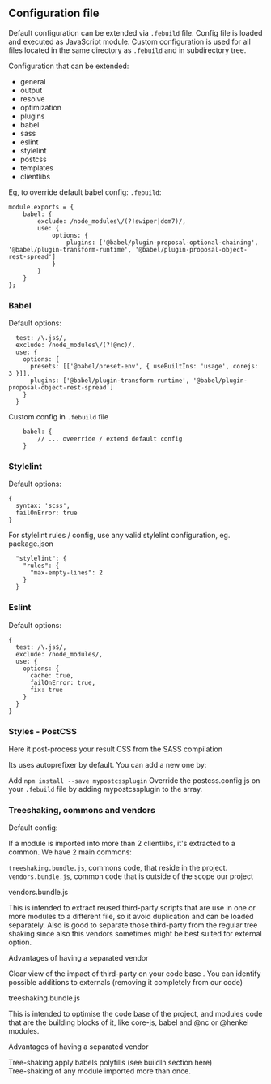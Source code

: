 ## Configuration file

Default configuration can be extended via `.febuild` file.
Config file is loaded and executed as JavaScript module.
Custom configuration is used for all files located in the same directory as `.febuild`
and in subdirectory tree.

Configuration that can be extended:
- general
- output
- resolve
- optimization
- plugins
- babel
- sass
- eslint
- stylelint
- postcss
- templates
- clientlibs

Eg, to override default babel config:
`.febuild`:
```
module.exports = {
    babel: {
        exclude: /node_modules\/(?!swiper|dom7)/,
        use: {
            options: {
                plugins: ['@babel/plugin-proposal-optional-chaining', '@babel/plugin-transform-runtime', '@babel/plugin-proposal-object-rest-spread']
            }
        }
    }
};
```

### Babel
Default options:

```
  test: /\.js$/,
  exclude: /node_modules\/(?!@nc)/,
  use: {
    options: {
      presets: [['@babel/preset-env', { useBuiltIns: 'usage', corejs: 3 }]],
      plugins: ['@babel/plugin-transform-runtime', '@babel/plugin-proposal-object-rest-spread']
    }
  }
```
Custom config in `.febuild` file
```
    babel: {
        // ... oveerride / extend default config
    }
```
### Stylelint
Default options:
```
{ 
  syntax: 'scss', 
  failOnError: true 
}
```
For stylelint rules / config, use any valid stylelint configuration, eg. package.json

```
  "stylelint": {
    "rules": {
      "max-empty-lines": 2
    }
  }
```

### Eslint
Default options:
```
{
  test: /\.js$/,
  exclude: /node_modules/,
  use: {
    options: {
      cache: true,
      failOnError: true,
      fix: true
    }
  }
}
```

### Styles - PostCSS

Here it post-process your result CSS from the SASS compilation

Its uses autoprefixer by default. You can add a new one by:

Add `npm install --save mypostcssplugin`
Override the postcss.config.js on your `.febuild` file by adding mypostcssplugin to the array.

### Treeshaking, commons and vendors

Default config:

If a module is imported into more than 2 clientlibs, it's extracted to a common.
We have 2 main commons:

 `treeshaking.bundle.js`, commons code, that reside in the project.
 `vendors.bundle.js`, common code that is outside of the scope our project

vendors.bundle.js

This is intended to extract reused third-party scripts that are use in one or more modules to a different file, so it avoid duplication and can be loaded separately.
Also is good to separate those third-party from the regular tree shaking since also this vendors sometimes might be best suited for external option.

Advantages of having a separated vendor

Clear view of the impact of third-party on your code base .
You can identify possible additions to externals (removing it completely from our code)

treeshaking.bundle.js

This is intended to optimise the code base of the project, and modules code that are the building blocks of it, like core-js, babel and @nc or @henkel modules.

Advantages of having a separated vendor

Tree-shaking apply babels polyfills (see buildIn section here)  
Tree-shaking of any module imported more than once.

